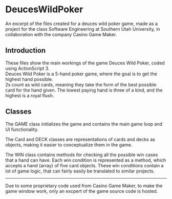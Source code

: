 # DeucesWildPoker
An excerpt of the files created for a deuces wild poker game, made as a project for the class Software Engineering at Southern Utah University, in collaboration with the company Casino Game Maker.

## Introduction
These files show the main workings of the game Deuces Wild Poker, coded using ActionScript 3.  
Deuces Wild Poker is a 5-hand poker game, where the goal is to get the highest hand possible.  
2s count as wild cards, meaning they take the form of the best possible card for the hand given.
The lowest paying hand is three of a kind, and the highest is a royal flush.  
## Classes
The GAME class initializes the game and contains the main game loop and UI functionality.  

The Card and DECK classes are representations of cards and decks as objects, making it easier to conceptualize them in the game.  

The WIN class contains methods for checking all the possible win cases that a hand can have. Each win condition is represented as a method, which accepts a hand (array) of five card objects. These win conditions contain a lot of game logic, that can fairly easily be translated to similar projects.  

---
Due to some proprietary code used from Casino Game Maker, to make the game window work, only an excpert of the game source code is hosted.
